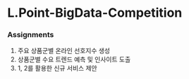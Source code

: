 # L.Point-BigData-Competition

### Assignments
1. 주요 상품군별 온라인 선호지수 생성 
2. 상품군별 수요 트렌드 예측 및 인사이트 도출 
3. 1, 2를 활용한 신규 서비스 제안
